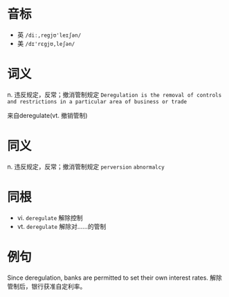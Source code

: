 # 音标

- 英 `/diː,regjʊ'leɪʃən/`
- 美 `/dɪ'rɛgjʊ,leʃən/`

# 词义

n. 违反规定，反常；撤消管制规定
`Deregulation is the removal of controls and restrictions in a particular area of business or trade`



来自deregulate(vt. 撤销管制)

# 同义

n. 违反规定，反常；撤消管制规定
`perversion` `abnormalcy`

# 同根

- vi. `deregulate` 解除控制
- vt. `deregulate` 解除对……的管制

# 例句

Since deregulation, banks are permitted to set their own interest rates.
解除管制后，银行获准自定利率。


